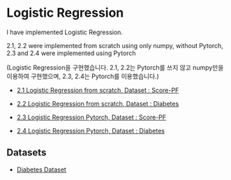 # Logistic Regression


I have implemented Logistic Regression.  

2.1, 2.2 were implemented from scratch using only numpy, without Pytorch, 2.3 and 2.4 were implemented using Pytorch  

(Logistic Regression을 구현했습니다. 2.1, 2.2는 Pytorch를 쓰지 않고 numpy만을 이용하여 구현했으며, 2.3, 2.4는 Pytorch를 이용했습니다.)



- [2.1 Logistic Regression from scratch, Dataset : Score-PF](2_Logistic_Regression/2.1_Logistic_Regresesion_score_pf_from_scratch.py)

- [2.2 Logistic Regression from scratch, Dataset : Diabetes](2_Logistic_Regression/2.2_Logistic_Regression_diabetes_from_scratch.py)    

- [2.3 Logistic Regression Pytorch, Dataset : Score-PF](2_Logistic_Regression/2.3_Logistic_Regression_score_pf_Pytorch.py)    

- [2.4 Logistic Regression Pytorch, Dataset : Diabetes](2_Logistic_Regression/2.4_Logistic_Regression_diabetes_Pytorch.py)     




## Datasets  

- [Diabetes Dataset](../Datasets/data_diabetes.csv)